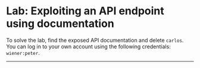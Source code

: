 # Lab: Exploiting an API endpoint using documentation

To solve the lab, find the exposed API documentation and delete `carlos`. You can log in to your own account using the following credentials: `wiener:peter`.


---
